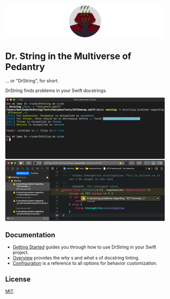 ![Circular Logo](Documentation/Assets/Logo-Circular-Header.png)

# Dr. String in the Multiverse of Pedantry

… or "DrString", for short.

DrString finds problems in your Swift docstrings.

![Demo](Documentation/Assets/Demo.png)
![Xcode Demo](Documentation/Assets/Demo-Xcode.png)

## Documentation

- [Getting Started][] guides you through how to use DrString in your Swift
  project.
- [Overview][] provides the _why_ s and _what_ s of docstring linting.
- [Configuration][] is a reference to all options for behavior customization.

[Getting Started]: Documentation/GettingStarted.md
[Overview]: Documentation/Overview.md
[Configuration]: Documentation/Configuration.md

## License

[MIT](LICENSE.md).
